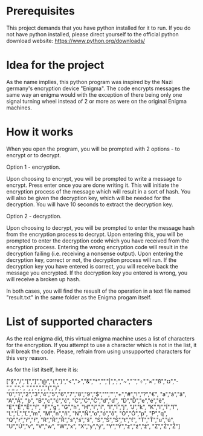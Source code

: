 # Prerequisites

This project demands that you have python installed for it to run. If you do not have python installed, please
direct yourself to the official python download website: https://www.python.org/downloads/

# Idea for the project

As the name implies, this python program was inspired by the Nazi germany's encryption device "Enigma".
The code encrypts messages the same way an enigma would with the exception of there being only one
signal turning wheel instead of 2 or more as were on the original Enigma machines.


# How it works

When you open the program, you will be prompted with 2 options - to encrypt or to decrypt.

Option 1 - encryption.

  Upon choosing to encrypt, you will be prompted to write a message to encrypt. Press enter once you are done writing it.
  This will initiate the encryption process of the message which will result in a sort of hash. You will also be given the
  decryption key, which will be needed for the decryption.
  You will have 10 seconds to extract the decryption key.

  

Option 2 - decryption.

  Upon choosing to decrypt, you will be prompted to enter the message hash from the encryption process to decrypt.
  Upon entering this, you will be prompted to enter the decryption code which you have received from the encryption process.
  Entering the wrong encryption code will result in the decryption failing (i.e. receiving a nonsense output).
  Upon entering the decryption key, correct or not, the decryption process will run.
  If the decryption key you have entered is correct, you will receive back the message you encrypted.
  If the decryption key you entered is wrong, you will receive a broken up hash.    

  

In both cases, you will find the resuslt of the operation in a text file named "result.txt" in the same folder as the Enigma progam itself.

# List of supported characters

As the real enigma did, this virtual enigma machine uses a list of characters for the encryption.
If you attempt to use a character which is not in the list, it will break the code. Please, refrain
from using unsupported characters for this very reason.

As for the list itself, here it is:

["§","/","[","]","@","{","}","<",">","&","*","","|",";","~","`","÷","×","ß","¤","-","_",":", ",",".",",","(",")", "0","1","2","3","4","5","6","7","8","9","$","'",'"',"+","#","!","?","€", "a","á","ä", "A","Á", "b", "B","c","ć","č", "C","Ć","Č","d","ď", "D","Ď","e","é","ě", "E","É","Ě","f", "F","g", "G","h", "H","i","í", "I","Í","j", "J","k", "K","l","ĺ","ľ", "L","Ĺ","Ľ","m", "M","n","ň", "N","Ň","o","ó","ô", "O","Ó","p", "P","q", "Q","r","ŕ","ř", "R","Ŕ","Ř","s","ś","š", "S","Ś","Š","t","ť", "T","Ť","u","ú", "U","Ú","v", "V","w", "W","x", "X","y","ý", "Y","Ý","z","ź","ž", "Z","Ź","Ž"]
